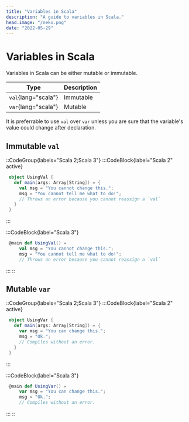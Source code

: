 ```yaml
---
title: "Variables in Scala"
description: "A guide to variables in Scala."
head.image: "/neko.png"
date: "2022-05-29"
---
```


# Variables in Scala

Variables in Scala can be either mutable or immutable.

| Type                | Description |
| ------------------- | ----------- |
| `val`{lang="scala"} | Immutable   |
| `var`{lang="scala"} | Mutable     |

It is preferrable to use `val` over `var` unless you are sure that the
variable's value could change after declaration.

## Immutable `val`

::CodeGroup{labels="Scala 2;Scala 3"}
:::CodeBlock{label="Scala 2" active}

```scala
 object UsingVal {
   def main(args: Array[String]) = {
     val msg = "You cannot change this.";
     msg = "You cannot tell me what to do!";
     // Throws an error because you cannot reassign a `val`
   }
 }
```

:::

:::CodeBlock{label="Scala 3"}

```scala
 @main def UsingVal() =
     val msg = "You cannot change this.";
     msg = "You cannot tell me what to do!";
     // Throws an error because you cannot reassign a `val`
```

:::
::

## Mutable `var`

::CodeGroup{labels="Scala 2;Scala 3"}
:::CodeBlock{label="Scala 2" active}

```scala
 object UsingVar {
   def main(args: Array[String]) = {
     var msg = "You can change this.";
     msg = "Ok.";
     // Compiles without an error.
   }
 }
```

:::

:::CodeBlock{label="Scala 3"}

```scala
 @main def UsingVar() =
     var msg = "You can change this.";
     msg = "Ok.";
     // Compiles without an error.
```

:::
::
